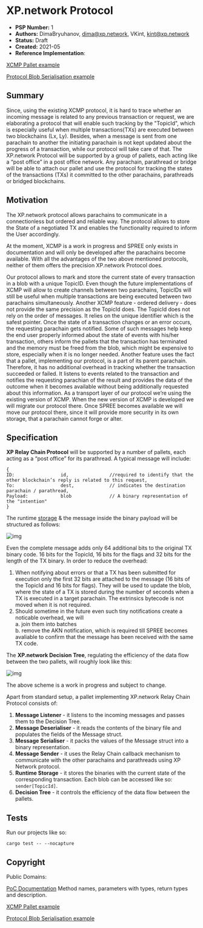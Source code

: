 # XP.network Protocol

- **PSP Number:** 1
- **Authors:** DimaBryuhanov, dima@xp.network, VKint, kint@xp.network
- **Status:** Draft
- **Created:** 2021-05
- **Reference Implementation**:

[XCMP Pallet example](https://github.com/xp-network/xcmp_pallet-poc/tree/master/xmessage)

[Protocol Blob Serialisation example](https://github.com/xp-network/serde_xp_protocol)

## Summary

Since, using the existing XCMP protocol, it is hard to trace whether an incoming message is related to any previous transaction or request, we are elaborating a protocol that will enable such tracking by the "TopicId", which is especially useful when multiple transactions(TXs) are executed between two blockchains (Lx, Ly). Besides, when a message is sent from one parachain to another the initiating parachain is not kept updated about the progress of a transaction, while our protocol will take care of that. The XP.network Protocol will be supported by a group of pallets, each acting like a “post office” in a post office network. Any parachain, parathread or bridge will be able to attach our pallet and use the protocol for tracking the states of the transactions (TXs) it committed to the other parachains, parathreads or bridged blockchains.

## Motivation

The XP.network protocol allows parachains to communicate in a connectionless but ordered and reliable way. The protocol allows to store the State of a negotiated TX and enables the functionality required to inform the User accordingly.

At the moment, XCMP is a work in progress and SPREE only exists in documentation and will only be developed after the parachains become available. With all the advantages of the two above mentioned protocols, neither of them offers the precision XP.network Protocol does.

Our protocol allows to mark and store the current state of every transaction in a blob with a unique TopicID. Even though the future implementations of XCMP will allow to create channels between two parachains, TopicIDs will still be useful when multiple transactions are being executed between two parachains simultaneously. Another XCMP feature - ordered delivery - does not provide the same precision as the TopicId does. The TopicId does not rely on the order of messages. It relies on the unique identifier which is the safest pointer.
Once the state of a transaction changes or an error occurs, the requesting parachain gets notified. Some of such messages help keep the end user properly informed about the state of events with his/her transaction, others inform the pallets that the transaction has terminated and the memory must be freed from the blob, which might be expensive to store, especially when it is no longer needed.
Another feature uses the fact that a pallet, implementing our protocol, is a part of its parent parachain. Therefore, it has no additional overhead in tracking whether the transaction succeeded or failed. It listens to events related to the transaction and notifies the requesting parachian of the result and provides the data of the outcome when it becomes available without being additionally requested about this information.
As a transport layer of our protocol we’re using the existing version of XCMP. When the new version of XCMP is developed we will migrate our protocol there. Once SPREE becomes available we will move our protocol there, since it will provide more security in its own storage, that a parachain cannot forge or alter. 

## Specification

**XP Relay Chain Protocol** will be supported by a number of pallets, each acting as a “post office” for its parathread. A typical message will include:
```terminal
{
ID:                 id,               //required to identify that the other blockchain’s reply is related to this request,
To:                 dest,             // indicates the destination parachain / parathread,
Payload:            blob              // A binary representation of the "intention"
}
```

The runtime [storage](https://substrate.dev/rustdocs/v3.0.0/frame_support/storage/trait.StorageValue.html#required-methods) & the message inside the binary payload will be structured as follows:

![img](https://github.com/xp-network/w3f_application/blob/main/xp.network_blob.png)

Even the complete message adds only 64 additional bits to the original TX binary code. 16 bits for the TopicId, 16 bits for the flags and 32 bits for the length of the TX binary. In order to reduce the overhead:
 
1. When notifying about errors or that a TX has been submitted for execution only the first 32 bits are attached to the message (16 bits of the TopicId and 16 bits for flags). They will be used to update the blob, where the state of a TX is stored during the number of seconds when a TX is executed in a target parachain. The extrinsics bytecode is not moved when it is not required.
2. Should sometime in the future even such tiny notifications create a noticable overhead, we will </br>a. join them into batches </br>b. remove the AKN notification, which is required till SPREE becomes avaliable to confirm that the message has been received with the same TX code.

The **XP.network Decision Tree**, regulating the efficiency of the data flow between the two pallets, will roughly look like this:

![img](https://github.com/xp-network/w3f_application/blob/main/XP.network%20Protocol-3.png)

The above scheme is a work in progress and subject to change.

Apart from standard setup, a pallet implementing XP.network Relay Chain Protocol consists of:

1. **Message Listener** - it listens to the incoming messages and passes them to the Decision Tree.
2. **Message Deserialiser** - it reads the contents of the binary file and populates the fields of the Message struct.
3. **Message Serialiser** - it packs the values of the Message struct into a binary representation.
4. **Message Sender** - it uses the Relay Chain callback mechanism to communicate with the other parachains and parathreads using XP Network protocol.
5. **Runtime Storage** - it stores the binaries with the current state of the corresponding transaction. Each blob can be accessed like so: ```sender[TopicId]```.
6. **Decision Tree** - it controls the efficiency of the data flow between the pallets.


## Tests

Run our projects like so:
```
cargo test -- --nocapture
```

## Copyright

Public Domains:

[PoC Documentation](https://xp-network.github.io/poc-documentation/) Method names, parameters with types, return types and description.

[XCMP Pallet example](https://github.com/xp-network/xcmp_pallet-poc/tree/master/xmessage)

[Protocol Blob Serialisation example](https://github.com/xp-network/serde_xp_protocol)
